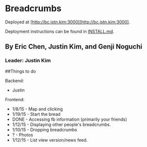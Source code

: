 # Breadcrumbs

Deployed at [http://bc.jstn.kim:3000](http://bc.jstn.kim:3000).

Deployment instructions can be found in [INSTALL.md](INSTALL.md).

## By Eric Chen, Justin Kim, and Genji Noguchi
### Leader: Justin Kim

##Things to do

Backend:

* Justin


Frontend:

* 1/8/15 - Map and clicking
* 1/19/15 - Start the bread
* DONE - Accessing fb information (primarily your friends)
* 1/12/15 - Displaying other people's breadcrumbs.
* 1/10/15 - Dropping breadcrumbs
* ? - Photos
* 1/12/15 - List view version/news feed.
